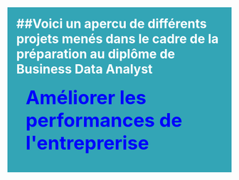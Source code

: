 <div style="background-color: RGB(51,165,182);" >
<h1 style="margin: auto; padding: 20px; color:#fff; "Portfolio Business Data Analyst </h1>
##Voici un apercu de différents projets menés dans le cadre de la préparation au diplôme de Business Data Analyst
<div style="border: 1px solid RGB(51,165,182);" >
<h2 style="margin: auto; padding: 20px; color: #0000FF; ">Améliorer les performances de l'entreprerise</h2>
</div>

